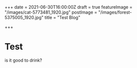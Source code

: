 +++
date = 2021-06-30T16:00:00Z
draft = true
featureImage = "/images/cat-5773481_1920.jpg"
postImage = "/images/forest-5375005_1920.jpg"
title = "Test Blog"

+++
# Test

is it good to drink?